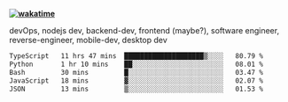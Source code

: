**[![wakatime](https://wakatime.com/badge/user/87646243-158a-4241-a3cb-668e1fa2dbb8.svg)](https://wakatime.com/@87646243-158a-4241-a3cb-668e1fa2dbb8?style=plastic)**


devOps, nodejs dev, backend-dev, frontend (maybe?), software engineer, reverse-engineer, mobile-dev, desktop dev

<!--START_SECTION:waka-->

```txt
TypeScript   11 hrs 47 mins  ████████████████████▒░░░░   80.79 %
Python       1 hr 10 mins    ██░░░░░░░░░░░░░░░░░░░░░░░   08.01 %
Bash         30 mins         █░░░░░░░░░░░░░░░░░░░░░░░░   03.47 %
JavaScript   18 mins         ▓░░░░░░░░░░░░░░░░░░░░░░░░   02.07 %
JSON         13 mins         ▒░░░░░░░░░░░░░░░░░░░░░░░░   01.53 %
```

<!--END_SECTION:waka-->
